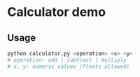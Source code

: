 # Calculator demo

## Usage

```bash
python calculator.py <operation> <x> <y>
# operation: add | subtract | multiply
# x, y: numeric values (floats allowed)
```